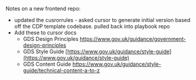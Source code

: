 Notes on a new frontend repo:
- updated the cusrorrules - asked cursor to generate initial version based off the CDP template codebase. pulled back into playbook repo
- Add these to cursor docs
	- GDS Design Principles https://www.gov.uk/guidance/government-design-principles 
	- GDS Style Guide [https://www.gov.uk/guidance/style-guide](https://www.gov.uk/guidance/style-guide) 
	- GDS Content Guide https://www.gov.uk/guidance/style-guide/technical-content-a-to-z 
		